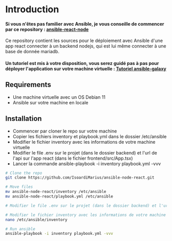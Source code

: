 # Introduction

#### Si vous n'êtes pas familier avec Ansible, je vous conseille de commencer par ce repository : [ansible-react-node](https://github.com/IsoardiMarius/ansible-node-react)

Ce repository contient les sources pour le déploiement avec Ansible d'une app react connecter à un backend nodejs, qui est lui même connecter à une base de donnée mariadb.

#### Un tutoriel est mis à votre disposition, vous serez guidé pas à pas pour déployer l'application sur votre machine virtuelle : [Tutoriel ansible-galaxy](https://picayune-promotion-42d.notion.site/Mac-M1-deployment-ansible-galaxy-with-Debian-11-node-mysql-react-693e5b2ce3aa41378aa3d9d537584998)


## Requirements

- Une machine virtuelle avec un OS Debian 11
- Ansible sur votre machine en locale

## Installation
- Commencer par cloner le repo sur votre machine
- Copier les fichiers inventory et playbook.yml dans le dossier /etc/ansible
- Modifier le fichier inventory avec les informations de votre machine virtuelle
- Modifier le file .env sur le projet (dans le dossier backend) et l'url de l'api sur l'app react (dans le fichier frontend/src/App.tsx)
- Lancer la commande ansible-playbook -i inventory playbook.yml -vvv



```bash
# Clone the repo
git clone https://github.com/IsoardiMarius/ansible-node-react.git

# Move files
mv ansible-node-react/inventory /etc/ansible
mv ansible-node-react/playbook.yml /etc/ansible

# Modifier le file .env sur le projet (dans le dossier backend) et l'url de l'api sur l'app react (dans le fichier frontend/src/App.tsx)

# Modifier le fichier inventory avec les informations de votre machine virtuelle
nano /etc/ansible/inventory

# Run ansible
ansible-playbook -i inventory playbook.yml -vvv
```



